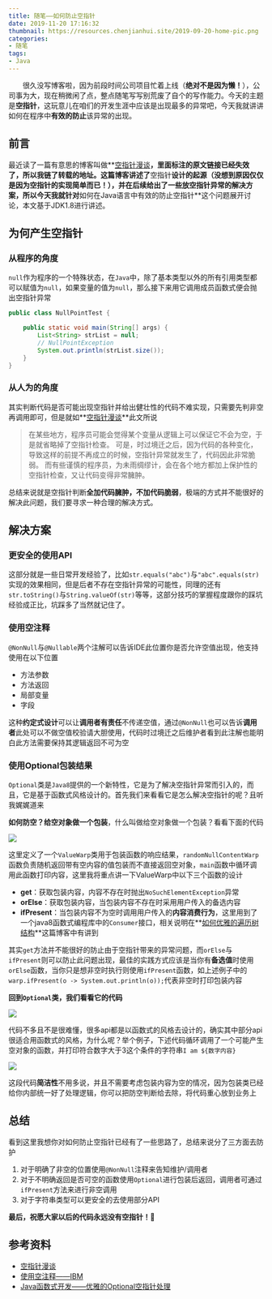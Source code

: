 ```yaml
---
title: 随笔——如何防止空指针
date: 2019-11-20 17:16:32
thumbnail: https://resources.chenjianhui.site/2019-09-20-home-pic.png
categories: 
- 随笔
tags: 
- Java
---
```


&emsp;&emsp;很久没写博客啦，因为前段时间公司项目忙着上线（**绝对不是因为懒！**），公司事为大，现在稍微闲了点，整点随笔写写别荒废了自个的写作能力。今天的主题是**空指针**，这玩意儿在咱们的开发生涯中应该是出现最多的异常吧，今天我就讲讲如何在程序中**有效的防止**该异常的出现。

<!-- more -->

## 前言

最近读了一篇有意思的博客叫做**[空指针漫谈](https://github.com/MichealYang/Blog/issues/4)**，里面标注的原文链接已经失效了，所以我链了转载的地址。这篇博客讲述了**空指针**设计的起源（没想到原因仅仅是因为空指针的实现简单而已！），并在后续给出了一些放空指针异常的解决方案，所以今天我就针对**如何在Java语言中有效的防止空指针**这个问题展开讨论，本文基于JDK1.8进行讲述。

## 为何产生空指针

### 从程序的角度

`null`作为程序的一个特殊状态，在`Java`中，除了基本类型以外的所有引用类型都可以赋值为`null`，如果变量的值为`null`，那么接下来用它调用成员函数式便会抛出空指针异常

```java
public class NullPointTest {

    public static void main(String[] args) {
        List<String> strList = null;
        // NullPointException
        System.out.println(strList.size());
    }
}
```

### 从人为的角度

其实判断代码是否可能出现空指针并给出健壮性的代码不难实现，只需要先判非空再调用即可，但是就如**[空指针漫谈](https://github.com/MichealYang/Blog/issues/4)**此文所说

> 在某些地方，程序员可能会觉得某个变量从逻辑上可以保证它不会为空，于是就省略掉了空指针检查。
可是，时过境迁之后，因为代码的各种变化，导致这样的前提不再成立的时候，空指针异常就发生了，代码因此非常脆弱。
而有些谨慎的程序员，为未雨绸缪计，会在各个地方都加上保护性的空指针检查，又让代码变得非常臃肿。

总结来说就是空指针判断**全加代码臃肿，不加代码脆弱**，极端的方式并不能很好的解决此问题，我们要寻求一种合理的解决方式。


## 解决方案

### 更安全的使用API

这部分就是一些日常开发经验了，比如`str.equals("abc")`与`"abc".equals(str)`实现的效果相同，但是后者不存在空指针异常的可能性，同理的还有`str.toString()`与`String.valueOf(str)`等等，这部分技巧的掌握程度跟你的踩坑经验成正比，坑踩多了当然就记住了。

### 使用空注释

`@NonNull`与`@Nullable`两个注解可以告诉IDE此位置你是否允许空值出现，他支持使用在以下位置

- 方法参数
- 方法返回
- 局部变量
- 字段

这种**约定式设计**可以让**调用者有责任**不传递空值，通过`@NonNull`也可以告诉**调用者**此处可以不做空值校验请大胆使用，代码时过境迁之后维护者看到此注解也能明白此方法需要保持其逻辑返回不可为空

### 使用Optional包装结果

`Optional`类是`Java8`提供的一个新特性，它是为了解决空指针异常而引入的，而且，它是基于函数式风格设计的。首先我们来看看它是怎么解决空指针的呢？且听我娓娓道来

**如何防空？给空对象做一个包装**，什么叫做给空对象做一个包装？看看下面的代码

![](https://resources.chenjianhui.site/2019-09-21-code-t01.png)

这里定义了一个`ValueWarp`类用于包装函数的响应结果，`randomNullContentWarp`函数负责随机返回带有空内容的值包装而不直接返回空对象，`main`函数中循环调用此函数打印内容，这里我将重点讲一下ValueWarp中以下三个函数的设计

- **get**：获取包装内容，内容不存在时抛出`NoSuchElementException`异常
- **orElse**：获取包装内容，当包装内容不存在时采用用户传入的备选内容
- **ifPresent**：当包装内容不为空时调用用户传入的**内容消费行为**，这里用到了一个java8函数式编程库中的`Consumer`接口，相关说明在**[如何优雅的遍历树结构](/2019-08-29-essay)**这篇博客中有讲到

其实`get`方法并不能很好的防止由于空指针带来的异常问题，而`orElse`与`ifPresent`则可以防止此问题出现，最佳的实践方式应该是当你有**备选值**时使用`orElse`函数，当你只是想非空时执行则使用`ifPresent`函数，如上述例子中的`warp.ifPresent(o -> System.out.println(o));`代表非空时打印包装内容

**回到`Optional`类，我们看看它的代码**

![](https://resources.chenjianhui.site/2019-09-21-code-t03.png)

代码不多且不是很难懂，很多api都是以函数式的风格去设计的，确实其中部分api很适合用函数式的风格，为什么呢？举个例子，下述代码循环调用了一个可能产生空对象的函数，并打印符合数字大于3这个条件的字符串`I am ${数字内容}`

![](https://resources.chenjianhui.site/2019-09-21-code-t04.png)

这段代码**简洁性**不用多说，并且不需要考虑包装内容为空的情况，因为包装类已经给你内部统一好了处理逻辑，你可以把防空判断给去除，将代码重心放到业务上

## 总结

看到这里我想你对如何防止空指针已经有了一些思路了，总结来说分了三方面去防护

1. 对于明确了非空的位置使用`@NonNull`注释来告知维护/调用者
2. 对于不明确返回是否可空的函数使用`Optional`进行包装后返回，调用者可通过`ifPresent`方法来进行非空调用
3. 对于字符串类型可以更安全的去使用部分API

**最后，祝愿大家以后的代码永远没有空指针！**:star2:

## 参考资料

* [空指针漫谈](https://github.com/MichealYang/Blog/issues/4)
* [使用空注释——IBM](https://www.ibm.com/support/knowledgecenter/zh/SS8PJ7_9.6.1/org.eclipse.jdt.doc.user/tasks/task-using_null_annotations.htm#design_by_contract)
* [Java函数式开发——优雅的Optional空指针处理](https://my.oschina.net/chkui/blog/739034)